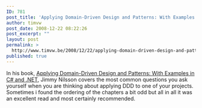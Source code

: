 ```yaml
---
ID: 781
post_title: 'Applying Domain-Driven Design and Patterns: With Examples in C# and .NET'
author: timvw
post_date: 2008-12-22 08:22:26
post_excerpt: ""
layout: post
permalink: >
  http://www.timvw.be/2008/12/22/applying-domain-driven-design-and-patterns-with-examples-in-c-and-net/
published: true
---
```

<p>In his book, <a href="http://www.amazon.com/Applying-Domain-Driven-Design-Patterns-Examples/dp/0321268202">Applying Domain-Driven Design and Patterns: With Examples in C# and .NET</a>, Jimmy Nilsson covers the most common questions you ask yourself when you are thinking about applying DDD to one of your projects. Sometimes i found the ordering of the chapters a bit odd but all in all it was an excellent read and most certainly recommended.</p>